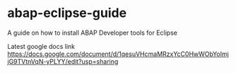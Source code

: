 # abap-eclipse-guide
A guide on how to install ABAP Developer tools for Eclipse

Latest google docs link
https://docs.google.com/document/d/1qesuVHcmaMRzxYcC0HwWObYoImjjG9TVtnVqN-yPLYY/edit?usp=sharing
